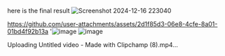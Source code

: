 here is the final result 
![Screenshot 2024-12-16 223040](https://github.com/user-attachments/assets/bb0505ec-5c43-46de-85bf-c1b5b5deba4e)



https://github.com/user-attachments/assets/2d1f85d3-06e8-4cfe-8a01-01bd4f92b13a
'![image](https://github.com/user-attachments/assets/a6b42ae0-19e5-484a-a521-e5cbfe922d30)
![image](https://github.com/user-attachments/assets/9fcfc799-517c-4885-8303-951e5cff6c85)



Uploading Untitled video - Made with Clipchamp (8).mp4…

